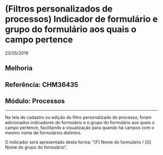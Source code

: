 # (Filtros personalizados de processos) Indicador de formulário e grupo do formulário aos quais o campo pertence
23/05/2019
## Melhoria
## Referência: CHM36435
## Módulo: Processos
***

Na tela de cadastro ou edição do filtro personalizado do processo, foram adicionados indicadores do formulário e o grupo do formulário aos quais o campo pertence, facilitando a visualização para quando há campos com o mesmo nome de formulários distintos.<br />

O indicador será apresentado desta forma: "[F] Nome do formulário / [G] Nome do grupo do formulário". <br />